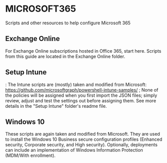 # MICROSOFT365
Scripts and other resources to help configure Microsoft 365 

## Exchange Online
</a>For Exchange Online subscriptions hosted in Office 365, start here. Scripts from this guide are located in the Exchange Online folder.

## Setup Intune
</a>: The Intune scripts are (mostly) taken and modified from Microsoft: https://github.com/microsoftgraph/powershell-intune-samples/ ; 
None of the policies will be assigned when you first import the JSON files; simply review, adjust and test the settings out before assigning them. See more details in the "Setup Intune" folder's readme file.

## Windows 10
These scripts are again taken and modified from Microsoft. They are used to install the Windows 10 Business secure configuration profiles (Enhanced security, Corporate security, and High security). Optionally, deployments can include an implementation of Windows Information Protection (MDM/With enrollment).
